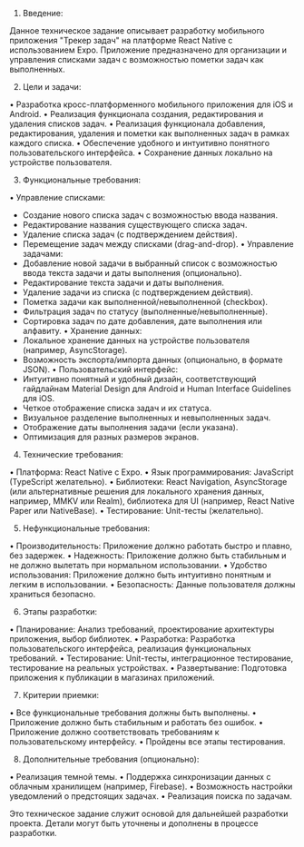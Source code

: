 1. Введение:

Данное техническое задание описывает разработку мобильного приложения "Трекер задач" на платформе React Native с использованием Expo. Приложение предназначено для организации и управления списками задач с возможностью пометки задач как выполненных.

2. Цели и задачи:

• Разработка кросс-платформенного мобильного приложения для iOS и Android.
• Реализация функционала создания, редактирования и удаления списков задач.
• Реализация функционала добавления, редактирования, удаления и пометки как выполненных задач в рамках каждого списка.
• Обеспечение удобного и интуитивно понятного пользовательского интерфейса.
• Сохранение данных локально на устройстве пользователя.

3. Функциональные требования:

• Управление списками:
  * Создание нового списка задач с возможностью ввода названия.
  * Редактирование названия существующего списка задач.
  * Удаление списка задач (с подтверждением действия).
  * Перемещение задач между списками (drag-and-drop).
• Управление задачами:
  * Добавление новой задачи в выбранный список с возможностью ввода текста задачи и даты выполнения (опционально).
  * Редактирование текста задачи и даты выполнения.
  * Удаление задачи из списка (с подтверждением действия).
  * Пометка задачи как выполненной/невыполненной (checkbox).
  * Фильтрация задач по статусу (выполненные/невыполненные).
  * Сортировка задач по дате добавления, дате выполнения или алфавиту.
• Хранение данных:
  * Локальное хранение данных на устройстве пользователя (например, AsyncStorage).
  * Возможность экспорта/импорта данных (опционально, в формате JSON).
• Пользовательский интерфейс:
  * Интуитивно понятный и удобный дизайн, соответствующий гайдлайнам Material Design для Android и Human Interface Guidelines для iOS.
  * Четкое отображение списка задач и их статуса.
  * Визуальное разделение выполненных и невыполненных задач.
  * Отображение даты выполнения задачи (если указана).
  * Оптимизация для разных размеров экранов.


4. Технические требования:

• Платформа: React Native с Expo.
• Язык программирования: JavaScript (TypeScript желательно).
• Библиотеки: React Navigation, AsyncStorage (или альтернативные решения для локального хранения данных, например, MMKV или Realm), библиотека для UI (например, React Native Paper или NativeBase).
• Тестирование: Unit-тесты (желательно).


5. Нефункциональные требования:

• Производительность: Приложение должно работать быстро и плавно, без задержек.
• Надежность: Приложение должно быть стабильным и не должно вылетать при нормальном использовании.
• Удобство использования: Приложение должно быть интуитивно понятным и легким в использовании.
• Безопасность: Данные пользователя должны храниться безопасно.

6. Этапы разработки:

• Планирование: Анализ требований, проектирование архитектуры приложения, выбор библиотек.
• Разработка: Разработка пользовательского интерфейса, реализация функциональных требований.
• Тестирование: Unit-тесты, интеграционное тестирование, тестирование на реальных устройствах.
• Развертывание: Подготовка приложения к публикации в магазинах приложений.

7. Критерии приемки:

• Все функциональные требования должны быть выполнены.
• Приложение должно быть стабильным и работать без ошибок.
• Приложение должно соответствовать требованиям к пользовательскому интерфейсу.
• Пройдены все этапы тестирования.


8. Дополнительные требования (опционально):

• Реализация темной темы.
• Поддержка синхронизации данных с облачным хранилищем (например, Firebase).
• Возможность настройки уведомлений о предстоящих задачах.
• Реализация поиска по задачам.


Это техническое задание служит основой для дальнейшей разработки проекта. Детали могут быть уточнены и дополнены в процессе разработки.